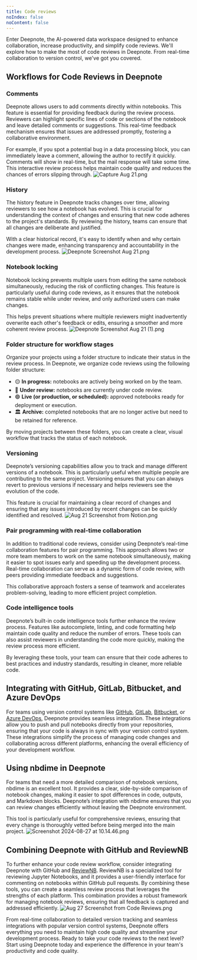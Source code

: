 ```yaml
---
title: Code reviews
noIndex: false
noContent: false
---
```


Enter Deepnote, the AI-powered data workspace designed to enhance collaboration, increase productivity, and simplify code reviews. We'll explore how to make the most of code reviews in Deepnote. From real-time collaboration to version control, we've got you covered.

## Workflows for Code Reviews in Deepnote

### Comments

Deepnote allows users to add comments directly within notebooks. This feature is essential for providing feedback during the review process. Reviewers can highlight specific lines of code or sections of the notebook and leave detailed comments or suggestions. This real-time feedback mechanism ensures that issues are addressed promptly, fostering a collaborative environment.

For example, if you spot a potential bug in a data processing block, you can immediately leave a comment, allowing the author to rectify it quickly. Comments will show in real-time, but the mail response will take some time. This interactive review process helps maintain code quality and reduces the chances of errors slipping through.
![Capture Aug 21.png](https://media.graphassets.com/AOtaKcF9RsqUcoC2P3JQ)

### History

The history feature in Deepnote tracks changes over time, allowing reviewers to see how a notebook has evolved. This is crucial for understanding the context of changes and ensuring that new code adheres to the project's standards. By reviewing the history, teams can ensure that all changes are deliberate and justified.

With a clear historical record, it's easy to identify when and why certain changes were made, enhancing transparency and accountability in the development process.
![Deepnote Screenshot Aug 21.png](https://media.graphassets.com/H87SmPZ3RFKQ1EzC5pYo)

### Notebook locking

Notebook locking prevents multiple users from editing the same notebook simultaneously, reducing the risk of conflicting changes. This feature is particularly useful during code reviews, as it ensures that the notebook remains stable while under review, and only authorized users can make changes.

This helps prevent situations where multiple reviewers might inadvertently overwrite each other's feedback or edits, ensuring a smoother and more coherent review process.
![Deepnote Screenshot Aug 21 (1).png](https://media.graphassets.com/rG54iTPSPuOVSy8qXGRT)

### Folder structure for workflow stages

Organize your projects using a folder structure to indicate their status in the review process. In Deepnote, we organize code reviews using the following folder structure:

- 🟡 **In progress:** notebooks are actively being worked on by the team.
- 🔄 **Under review:** notebooks are currently under code review.
- 🟢 **Live (or production, or scheduled):** approved notebooks ready for deployment or execution.
- 🏛️ **Archive:** completed notebooks that are no longer active but need to be retained for reference.

By moving projects between these folders, you can create a clear, visual workflow that tracks the status of each notebook.

### Versioning

Deepnote’s versioning capabilities allow you to track and manage different versions of a notebook. This is particularly useful when multiple people are contributing to the same project. Versioning ensures that you can always revert to previous versions if necessary and helps reviewers see the evolution of the code.

This feature is crucial for maintaining a clear record of changes and ensuring that any issues introduced by recent changes can be quickly identified and resolved.
![Aug 21 Screenshot from Notion.png](https://media.graphassets.com/Z1APPl5fQ1uvE8OoSdC4)

### Pair programming with real-time collaboration

In addition to traditional code reviews, consider using Deepnote’s real-time collaboration features for pair programming. This approach allows two or more team members to work on the same notebook simultaneously, making it easier to spot issues early and speeding up the development process. Real-time collaboration can serve as a dynamic form of code review, with peers providing immediate feedback and suggestions.

This collaborative approach fosters a sense of teamwork and accelerates problem-solving, leading to more efficient project completion.

### Code intelligence tools

Deepnote’s built-in code intelligence tools further enhance the review process. Features like autocomplete, linting, and code formatting help maintain code quality and reduce the number of errors. These tools can also assist reviewers in understanding the code more quickly, making the review process more efficient.

By leveraging these tools, your team can ensure that their code adheres to best practices and industry standards, resulting in cleaner, more reliable code.

## Integrating with GitHub, GitLab, Bitbucket, and Azure DevOps

For teams using version control systems like [GitHub](https://deepnote.com/docs/github), [GitLab](https://deepnote.com/docs/gitlab), [Bitbucket](https://deepnote.com/docs/bitbucket), or [Azure DevOps](https://deepnote.com/docs/azure-repos), Deepnote provides seamless integration. These integrations allow you to push and pull notebooks directly from your repositories, ensuring that your code is always in sync with your version control system. These integrations simplify the process of managing code changes and collaborating across different platforms, enhancing the overall efficiency of your development workflow.

## Using nbdime in Deepnote

For teams that need a more detailed comparison of notebook versions, nbdime is an excellent tool. It provides a clear, side-by-side comparison of notebook changes, making it easier to spot differences in code, outputs, and Markdown blocks. Deepnote’s integration with nbdime ensures that you can review changes efficiently without leaving the Deepnote environment.

This tool is particularly useful for comprehensive reviews, ensuring that every change is thoroughly vetted before being merged into the main project.
![Screenshot 2024-08-27 at 10.14.46.png](https://media.graphassets.com/IgZkGOgzT8OZWvhpbbMD)

## Combining Deepnote with GitHub and ReviewNB

To further enhance your code review workflow, consider integrating Deepnote with GitHub and [ReviewNB](https://www.reviewnb.com/). ReviewNB is a specialized tool for reviewing Jupyter Notebooks, and it provides a user-friendly interface for commenting on notebooks within GitHub pull requests. By combining these tools, you can create a seamless review process that leverages the strengths of each platform. This combination provides a robust framework for managing notebook reviews, ensuring that all feedback is captured and addressed efficiently.
![Aug 27 Screenshot from Code Reviews.png](https://media.graphassets.com/g3aRnhWkTnWFQZ1j9oZd)

From real-time collaboration to detailed version tracking and seamless integrations with popular version control systems, Deepnote offers everything you need to maintain high code quality and streamline your development process. Ready to take your code reviews to the next level? Start using Deepnote today and experience the difference in your team's productivity and code quality.
